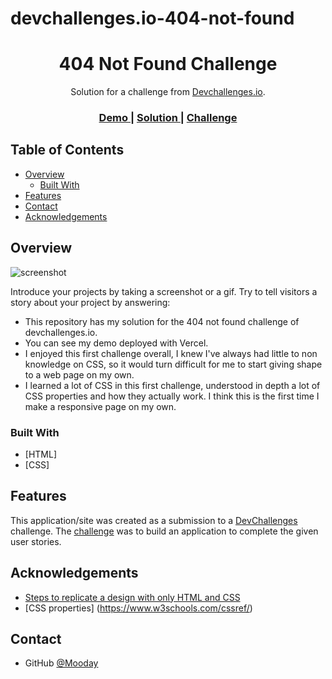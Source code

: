 # devchallenges.io-404-not-found

<!-- Please update value in the {}  -->

<h1 align="center">404 Not Found Challenge</h1>

<div align="center">
   Solution for a challenge from  <a href="http://devchallenges.io" target="_blank">Devchallenges.io</a>.
</div>

<div align="center">
  <h3>
    <a href="https://https://404-not-found-devchallenge.vercel.app/">
      Demo
    </a>
    <span> | </span>
    <a href="https://https://github.com/Mooday/devchallenges.io-404-not-found">
      Solution
    </a>
    <span> | </span>
    <a href="https://devchallenges.io/challenges/wBunSb7FPrIepJZAg0sY">
      Challenge
    </a>
  </h3>
</div>

<!-- TABLE OF CONTENTS -->

## Table of Contents

- [Overview](#overview)
  - [Built With](#built-with)
- [Features](#features)
- [Contact](#contact)
- [Acknowledgements](#acknowledgements)

<!-- OVERVIEW -->

## Overview

![screenshot](https://media.discordapp.net/attachments/875524279100383252/875524580863795240/unknown.png?width=992&height=510)

Introduce your projects by taking a screenshot or a gif. Try to tell visitors a story about your project by answering:

- This repository has my solution for the 404 not found challenge of devchallenges.io.
- You can see my demo deployed with Vercel.
- I enjoyed this first challenge overall, I knew I've always had little to non knowledge on CSS, so it would turn difficult for me to start giving shape to a web page on my own.
- I learned a lot of CSS in this first challenge, understood in depth a lot of CSS properties and how they actually work. I think this is the first time I make a responsive page on my own.


### Built With

<!-- This section should list any major frameworks that you built your project using. Here are a few examples.-->

- [HTML]
- [CSS] 

## Features

<!-- List the features of your application or follow the template. Don't share the figma file here :) -->

This application/site was created as a submission to a [DevChallenges](https://devchallenges.io/challenges) challenge. The [challenge](https://devchallenges.io/challenges/wBunSb7FPrIepJZAg0sY) was to build an application to complete the given user stories.


## Acknowledgements

<!-- This section should list any articles or add-ons/plugins that helps you to complete the project. This is optional but it will help you in the future. For exmpale -->

- [Steps to replicate a design with only HTML and CSS](https://devchallenges-blogs.web.app/how-to-replicate-design/)
- [CSS properties] (https://www.w3schools.com/cssref/)

## Contact

- GitHub [@Mooday](https://{github.com/Mooday})

